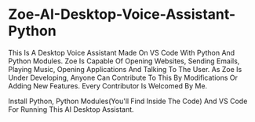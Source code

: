 # Zoe-AI-Desktop-Voice-Assistant-Python
This Is A Desktop Voice Assistant Made On VS Code With Python And Python Modules. 
Zoe Is Capable Of Opening Websites, Sending Emails, Playing Music, Opening Applications And Talking To The User. 
As Zoe Is Under Developing, Anyone Can Contribute To This By Modifications Or Adding New Features. 
Every Contributor Is Welcomed By Me.

Install Python, Python Modules(You'll Find Inside The Code) And VS Code For Running This AI Desktop Assistant.
